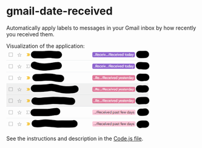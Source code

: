 # gmail-date-received
Automatically apply labels to messages in your Gmail inbox by how recently you received them.

Visualization of the application:
<img src="sample_inbox.png" width="75%" />

See the instructions and description in the [Code.js file](Code.js).
